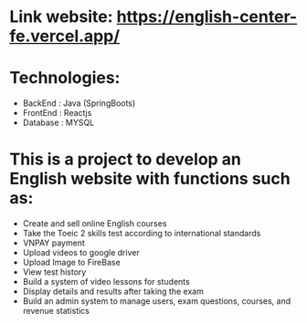 # Link website: https://english-center-fe.vercel.app/
# Technologies:
- BackEnd : Java (SpringBoots)
- FrontEnd : Reactjs
- Database : MYSQL
# This is a project to develop an English website with functions such as:
- Create and sell online English courses
- Take the Toeic 2 skills test according to international standards
- VNPAY payment
- Upload videos to google driver
- Upload Image to FireBase
- View test history
- Build a system of video lessons for students
- Display details and results after taking the exam
- Build an admin system to manage users, exam questions, courses, and revenue statistics
